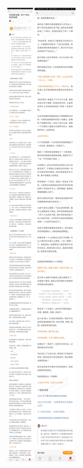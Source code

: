 ![](../../images/2017年09月/GX0916校友群攻略：20个字玩转同学群.jpg)
![](../../images/2017年09月/GX0916校友群攻略：20个字玩转同学群2.jpg)
